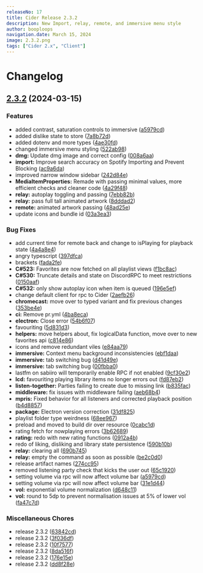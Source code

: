 ```yaml
---
releaseNo: 17
title: Cider Release 2.3.2
description: New Import, relay, remote, and immersive menu style
author: booploops
navigation.date: March 15, 2024
image: 2.3.2.png
tags: ["Cider 2.x", "Client"]
---
```


# Changelog

## [2.3.2](https://github.com/ciderapp/Izanagi/compare/v2.3.2...v2.3.2) (2024-03-15)

### Features

- added contrast, saturation controls to immersive ([a5979cd](https://github.com/ciderapp/Izanagi/commit/a5979cd027ece2917017534ac47dfccc5bfc60e3))
- added dislike state to store ([7a8b72d](https://github.com/ciderapp/Izanagi/commit/7a8b72d0e18fa2b276947dc5527e102531f90ee2))
- added dotenv and more types ([4ae30fd](https://github.com/ciderapp/Izanagi/commit/4ae30fd845e84d078dc9253fc7747061c26c1b52))
- changed immersive menu styling ([522ab98](https://github.com/ciderapp/Izanagi/commit/522ab984d062fae9b764f4c523a759b90a141702))
- **dmg:** Update dmg image and correct config ([008a6aa](https://github.com/ciderapp/Izanagi/commit/008a6aaae1ee0abee92ae240e8f039e652b482b3))
- **import:** Improve search accuracy on Spotify Importing and Prevent Blocking ([ac9a6da](https://github.com/ciderapp/Izanagi/commit/ac9a6daf8d8e3c57661a690ded532a15a675cff6))
- improved narrow window sidebar ([242d84e](https://github.com/ciderapp/Izanagi/commit/242d84e49bd636f19f293ef0e2fc80a317e5ef5e))
- **MediaItemProperties:** Remade with passing minimal values, more efficient checks and cleaner code ([4a29f48](https://github.com/ciderapp/Izanagi/commit/4a29f487643db3eb148a4345a4f7c3b048dd5883))
- **relay:** autoplay toggling and passing ([7ebb82b](https://github.com/ciderapp/Izanagi/commit/7ebb82bab3b56ed5a467a7a60fcc008751e8bc13))
- **relay:** pass full tall animated artwork ([8dddad2](https://github.com/ciderapp/Izanagi/commit/8dddad27ccf25b73e8791b692129b38f7498fbb5))
- **remote:** animated artwork passing ([48ad25e](https://github.com/ciderapp/Izanagi/commit/48ad25ec0cf452eb9331da70e843c905c53c09c6))
- update icons and bundle id ([03a3ea3](https://github.com/ciderapp/Izanagi/commit/03a3ea3c23c36a1194df273f333e463d1d81b8bc))

### Bug Fixes

- add current time for remote back and change to isPlaying for playback state ([4a4a8e4](https://github.com/ciderapp/Izanagi/commit/4a4a8e4d736d33a32626cf5ce44dd5c82ea5c0a3))
- angry typescript ([397dfca](https://github.com/ciderapp/Izanagi/commit/397dfca8b19e699d603340b2166aa6fab098856b))
- brackets ([fada2fe](https://github.com/ciderapp/Izanagi/commit/fada2fea9e9fc05ba126145bd7d0cffdb02be783))
- **C#523:** Favorites are now fetched on all playlist views ([f1bc8ac](https://github.com/ciderapp/Izanagi/commit/f1bc8ac28a6fad80a41c8434ab756be82320479c))
- **C#530:** Truncate details and state on DiscordRPC to meet restrictions ([0150aaf](https://github.com/ciderapp/Izanagi/commit/0150aaf6b433863ecc3afcd6dffa5bbabfc0df91))
- **C#532:** only show autoplay icon when item is queued ([196e5ef](https://github.com/ciderapp/Izanagi/commit/196e5ef8e6b8e65e3cc401b405147280755eeaf1))
- change default client for rpc to Cider ([2aefb26](https://github.com/ciderapp/Izanagi/commit/2aefb269a0120093aa08b41a38ef9d4816c9ef8f))
- **chromecast:** move over to typed variant and fix previous changes ([353be4e](https://github.com/ciderapp/Izanagi/commit/353be4e38497ae613dc08f64ca1514d2493eb101))
- **ci:** Remove pr.yml ([4ba8eca](https://github.com/ciderapp/Izanagi/commit/4ba8ecadf98ff41f7d6180d79cdb131fd07ee1e6))
- **electron:** Close error ([54b6f07](https://github.com/ciderapp/Izanagi/commit/54b6f079877c1fd269e1959cb6e2ac956916232f))
- favouriting ([5d831d3](https://github.com/ciderapp/Izanagi/commit/5d831d3bbc5d9127ccfe8e688ceddb38e1a5208b))
- **helpers:** move helpers about, fix logicalData function, move over to new favorites api ([c814e86](https://github.com/ciderapp/Izanagi/commit/c814e86e54e21fb9eaa3c732f3d14378a42d1b5a))
- icons and remove redundant viles ([e84aa79](https://github.com/ciderapp/Izanagi/commit/e84aa79c8a4e01db4d8b7b6831e55eb690c311ce))
- **immersive:** Context menu background inconsistencies ([ebf1daa](https://github.com/ciderapp/Izanagi/commit/ebf1daa0a42b6461e6fef1d8494523fdf080b5d9))
- **immersive:** tab switching bug ([d41d49e](https://github.com/ciderapp/Izanagi/commit/d41d49eae8945ad0e842cd9a84a58d18ef8ae118))
- **immersive:** tab switching bug ([00fbba0](https://github.com/ciderapp/Izanagi/commit/00fbba0849628e6ad0ed6e892216adb22a82b7f0))
- lastfm on sabiiro will temporarily enable RPC if not enabled ([9cf30e2](https://github.com/ciderapp/Izanagi/commit/9cf30e26796883206559561177d626c8c580ad07))
- **lcd:** favouriting playing library items no longer errors out ([fd87eb2](https://github.com/ciderapp/Izanagi/commit/fd87eb241da8fe8e7141125e85baf4e4c942675b))
- **listen-together:** Parties failing to create due to missing link ([b835fac](https://github.com/ciderapp/Izanagi/commit/b835fac760d0f27679b9920f3df98f5ac363ec02))
- **middleware:** fix issues with middleware failing ([aeb68b4](https://github.com/ciderapp/Izanagi/commit/aeb68b4ea4ae230890a1cf3bf43693db282df414))
- **mpris:** Fixed behavior for all listeners and corrected playback position ([b4d8857](https://github.com/ciderapp/Izanagi/commit/b4d8857da7f5069f45ba7cf6fd77683b18c51e05))
- **package:** Electron version correction ([31df825](https://github.com/ciderapp/Izanagi/commit/31df8256f72f7453f0ab21db8601f4a073a7ae35))
- playlist folder type weirdness ([68ee967](https://github.com/ciderapp/Izanagi/commit/68ee9679fe1d9da467eb79c8dfb9e888050c72e6))
- preload and moved to build dir over resource ([0cabc1d](https://github.com/ciderapp/Izanagi/commit/0cabc1dfed08b7a697c17627a466757339dfbaec))
- rating fetch for nowplaying errors ([3b62689](https://github.com/ciderapp/Izanagi/commit/3b626890ce7dcfa7faf35dd945675cc6ed7522d1))
- **rating:** redo with new rating functions ([0912a4b](https://github.com/ciderapp/Izanagi/commit/0912a4b1c0b9dc4d5eb33c739753b33df97dc3da))
- redo of liking, disliking and library state persistence ([590b10b](https://github.com/ciderapp/Izanagi/commit/590b10bb4312d2637ced4b72178296bfadce040b))
- **relay:** clearing all ([690b745](https://github.com/ciderapp/Izanagi/commit/690b7451d75d5dbb6959583d0e012df96853ade0))
- **relay:** empty the command as soon as possible ([be2c0d0](https://github.com/ciderapp/Izanagi/commit/be2c0d071382f3ee20137674476e89e8140f4375))
- release artifact names ([274cc95](https://github.com/ciderapp/Izanagi/commit/274cc95a13927a374a63f4e0767551615192abc8))
- removed listening party check that kicks the user out ([65c1920](https://github.com/ciderapp/Izanagi/commit/65c192049cae1e2a5c13f3f8e8a1a096b17acd90))
- setting volume via rpc will now affect volume bar ([a5979cd](https://github.com/ciderapp/Izanagi/commit/a5979cd027ece2917017534ac47dfccc5bfc60e3))
- setting volume via rpc will now affect volume bar ([31e1d44](https://github.com/ciderapp/Izanagi/commit/31e1d442106064bc832cbe1d8e37586623c757ad))
- **vol:** exponential volume normalization ([d648c11](https://github.com/ciderapp/Izanagi/commit/d648c116805a8b5964ef4cfc38ba1241eb8136f1))
- **vol:** round to 5dp to prevent normalisation issues at 5% of lower vol ([fa47c7d](https://github.com/ciderapp/Izanagi/commit/fa47c7d6fdf522a7d40dc5d75fbdd6572e71c237))

### Miscellaneous Chores

- release 2.3.2 ([63842cd](https://github.com/ciderapp/Izanagi/commit/63842cd24276395644dcda86086f8394412b26bb))
- release 2.3.2 ([3f036df](https://github.com/ciderapp/Izanagi/commit/3f036df4dfca113dbb72aa701f730aea73db738f))
- release 2.3.2 ([10f7577](https://github.com/ciderapp/Izanagi/commit/10f7577cb14e95709ed52314fb4250280aed44bf))
- release 2.3.2 ([8da516f](https://github.com/ciderapp/Izanagi/commit/8da516f4789883fae7e339d71c31247437d065b8))
- release 2.3.2 ([176e15e](https://github.com/ciderapp/Izanagi/commit/176e15e237b839a7e80bec5647d31aded719a18e))
- release 2.3.2 ([dd8f28e](https://github.com/ciderapp/Izanagi/commit/dd8f28e2200cc1a50785404ba0da6b5b248f5e0c))

